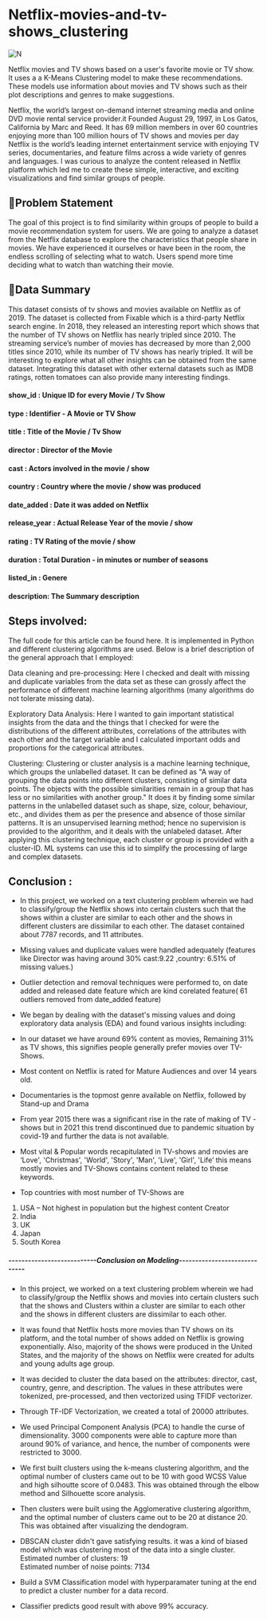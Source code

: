 # Netflix-movies-and-tv-shows_clustering

![N](https://user-images.githubusercontent.com/109894515/206646493-0092c3b0-5fa5-4dbd-a295-07a4f9528fb7.jpg)

Netflix movies and TV shows based on a user's favorite movie or TV show. It uses a a K-Means Clustering model to make these recommendations. These models use information about movies and TV shows such as their plot descriptions and genres to make suggestions.


Netflix, the world’s largest on-demand internet streaming media and online DVD movie rental service provider.it Founded August 29, 1997, in Los Gatos, California by Marc and Reed. It has 69 million members in over 60 countries enjoying more than 100 million hours of TV shows and movies per day Netflix is the world’s leading internet entertainment service with enjoying TV series, documentaries, and feature films across a wide variety of genres and languages. I was curious to analyze the content released in Netflix platform which led me to create these simple, interactive, and exciting visualizations and find similar groups of people.

## **📖Problem Statement**
The goal of this project is to find similarity within groups of people to build a movie recommendation system for users. We are going to analyze a dataset from the Netflix database to explore the characteristics that people share in movies. We have experienced it ourselves or have been in the room, the endless scrolling of selecting what to watch. Users spend more time deciding what to watch than watching their movie.

## **📖Data Summary**
This dataset consists of tv shows and movies available on Netflix as of 2019. The dataset is collected from Fixable which is a third-party Netflix search engine. In 2018, they released an interesting report which shows that the number of TV shows on Netflix has nearly tripled since 2010. The streaming service’s number of movies has decreased by more than 2,000 titles since 2010, while its number of TV shows has nearly tripled. It will be interesting to explore what all other insights can be obtained from the same dataset. Integrating this dataset with other external datasets such as IMDB ratings, rotten tomatoes can also provide many interesting findings.

   #### show_id : Unique ID for every Movie / Tv Show
    
  ####   type : Identifier - A Movie or TV Show
    
   #### title : Title of the Movie / Tv Show
    
   #### director : Director of the Movie
    
   #### cast : Actors involved in the movie / show
    
   #### country : Country where the movie / show was produced
    
   #### date_added : Date it was added on Netflix
    
   #### release_year : Actual Release Year of the movie / show
    
  ####  rating : TV Rating of the movie / show
    
  ####  duration : Total Duration - in minutes or number of seasons
    
  ####  listed_in : Genere
    
  ####  description: The Summary description
  
## Steps involved:

The full code for this article can be found here. It is implemented in Python and different clustering algorithms are used. Below is a brief description of the general approach that I employed:

Data cleaning and pre-processing: Here I checked and dealt with missing and duplicate variables from the data set as these can grossly affect the performance of different machine learning algorithms (many algorithms do not tolerate missing data).
    
 Exploratory Data Analysis: Here I wanted to gain important statistical insights from the data and the things that I checked for were the distributions of the different attributes, correlations of the attributes with each other and the target variable and I calculated important odds and proportions for the categorical attributes.
    
Clustering: Clustering or cluster analysis is a machine learning technique, which groups the unlabelled dataset. It can be defined as "A way of grouping the data points into different clusters, consisting of similar data points. The objects with the possible similarities remain in a group that has less or no similarities with another group." It does it by finding some similar patterns in the unlabelled dataset such as shape, size, colour, behaviour, etc., and divides them as per the presence and absence of those similar patterns. It is an unsupervised learning method; hence no supervision is provided to the algorithm, and it deals with the unlabeled dataset. After applying this clustering technique, each cluster or group is provided with a cluster-ID. ML systems can use this id to simplify the processing of large and complex datasets.

## Conclusion :

*  In this project, we worked on a text clustering problem wherein we had to classify/group the Netflix shows into certain clusters such that the shows within a cluster are similar to each other and the shows in different clusters are dissimilar to each other. The dataset contained about 7787 records, and 11 attributes. 

* Missing values and duplicate values were handled adequately (features like Director was having around 30% cast:9.22 ,country: 6.51% of missing values.)

* Outlier detection and removal techniques were performed to, on date added and released date feature which are kind corelated feature( 61 outliers removed from date_added feature)

*  We began by dealing with the dataset's missing values and doing exploratory 
data analysis (EDA) and found various insights including:


*   In our dataset we have around 69% content as movies, Remaining 31% as TV shows, this signifies people generally prefer movies over TV-Shows.
*	Most content on Netflix is rated for Mature Audiences and over 14 years old.
*	Documentaries  is the topmost genre available on Netflix, followed by Stand-up and Drama
*	From year 2015 there was a significant rise in the rate of making of TV -shows but in 2021 this trend discontinued due to pandemic situation by covid-19 and further the data is not available. 
*	Most vital & Popular words recapitulated in TV-shows and movies are ‘Love', 'Christmas', 'World', 'Story', 'Man', 'Live', 'Girl', 'Life’ this means mostly movies and TV-Shows contains content related to these keywords.
*	Top countries with most number of TV-Shows are 
1.	USA – Not highest in population but the highest content Creator
2.	India
3.	UK
4.	Japan
5.	South Korea


##### ---------------------------Conclusion on Modeling-----------------------------
*  In this project, we worked on a text clustering problem wherein we had to   classify/group the Netflix shows and movies into certain clusters such that the shows and Clusters within a cluster are similar to each other and the shows in different clusters are dissimilar to each other.

*  It was found that Netflix hosts more movies than TV shows on its platform, and the total number of shows added on Netflix is growing exponentially. Also, majority of the shows were produced in the United States, and the majority of the shows on Netflix were created for adults and young adults age group.  

*  It was decided to cluster the data based on the attributes: director, cast, country, genre, and description. The values in these attributes were tokenized, pre-processed, and then vectorized using TFIDF vectorizer. 

*  Through TF-IDF Vectorization, we created a total of 20000 attributes.
    
*    We used Principal Component Analysis (PCA) to handle the curse of dimensionality. 3000 components were able to capture more than around 90% of variance, and hence, the number of components were restricted to 3000. 

*  We first built clusters using the k-means clustering algorithm, and the optimal number of clusters came out to be 10 with good WCSS Value and high silhoutte score of 0.0483. This was obtained through the elbow method and Silhouette score analysis. 

*  Then clusters were built using the Agglomerative clustering algorithm, and the optimal number of clusters came out to be 20 at distance 20. This was obtained after visualizing the dendogram.  

* DBSCAN cluster didn't gave satisfying results. it was a kind of biased model which was clustering most of the data into a single cluster.
Estimated number of clusters: 19  
Estimated number of noise points: 7134

* Build a SVM Classification model with hyperparamater tuning at the end to predict a cluster number for a data record.

* Classifier predicts good result with above 99% accuracy.
